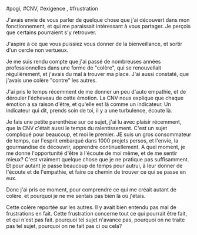 #pogi, #CNV, #exigence , #frustration

J'avais envie de vous parler de quelque chose que j'ai découvert dans mon fonctionnement, et qui me paraissait intéressant à vous partager. Je perçois que certains pourraient s'y retrouver.

J'aspire à ce que vous puissiez vous donner de la bienveillance, et sortir d'un cercle non vertueux.

Je me suis rendu compte que j'ai passé de nombreuses années professionnelles dans une forme de "colère", qui se renouvellait régulièrement, et j'avais du mal à trouver ma place. J'ai aussi constaté, que j'avais une colère "contre" les autres.

J'ai pris le temps récemment de me donner un peu d'auto empathie, et de dérouler l'écheveau de cette émotion. La CNV nous explique que chaque émotion a sa raison d'être, et qu'elle est là comme un indicateur. Un indicateur qui dit, prends soin de toi, il y a une turbulence, écoute là.

Je fais une petite parenthèse sur ce sujet, j'ai lu avec plaisir récemment, que la CNV c'était aussi le temps du ralentissement. C'est un sujet compliqué pour beaucoup, et moi le premier. JE suis un gros consommateur de temps, car l'esprit embarqué dans 1000 projets persos, et l'envie, la gourmandise de découvrir, apprendre continuellement. 
A quel moment, je me donne l'opportunité d'être à l'écoute de moi même, et de me sentir mieux? C'est vraiment quelque chose que je ne pratique pas suffisamment.
Et pour autant je passe beaucoup de temps pour autrui, à leur donner de l'écoute et de l'empathie, et faire ce chemin de trouver ce qui se passe en eux. 

Donc j'ai pris ce moment, pour comprendre ce qui me créait autant de colère. et pourquoi je ne me sentais pas bien là où j'étais.

Cette colère reportée sur les autres. Il y avait bien entendu pas mal de frustrations en fait.
Cette frustration concerne tout ce qui pourrait être fait, et qui n'est pas fait. pourquoi tel sujet n'avance pas, pourquoi on ne traite pas tel sujet, pourquoi on ne fait pas ci ou cela?

